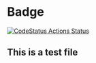 # Badge

[![CodeStatus Actions Status](https://github.com/shuchitach/test-project/workflows/badge/badge.svg)](https://github.com/shuchitach/test-project/actions)

## This is a test file
